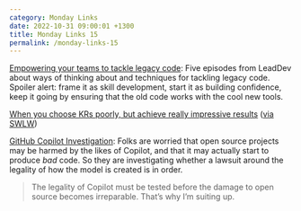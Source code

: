 ```yaml
---
category: Monday Links
date: 2022-10-31 09:00:01 +1300
title: Monday Links 15
permalink: /monday-links-15
---
```


[Empowering your teams to tackle legacy code](https://leaddev.com/series/empowering-your-teams-tackle-legacy-code): Five episodes from LeadDev about ways of thinking about and techniques for tackling legacy code. Spoiler alert: frame it as skill development, start it as building confidence, keep it going by ensuring that the old code works with the cool new tools.

[When you choose KRs poorly, but achieve really impressive results](https://twitter.com/oren_held/status/1582108582358962179) ([via SWLW](https://softwareleadweekly.com/issues/518))

[GitHub Copilot Investigation](https://githubcopilotinvestigation.com/): Folks are worried that open source projects may be harmed by the likes of Copilot, and that it may actually start to produce _bad_ code.  So they are investigating whether a lawsuit around the legality of how the model is created is in order.

> The legal­ity of Copi­lot must be tested before the dam­age to open source becomes irrepara­ble. That’s why I’m suit­ing up.



